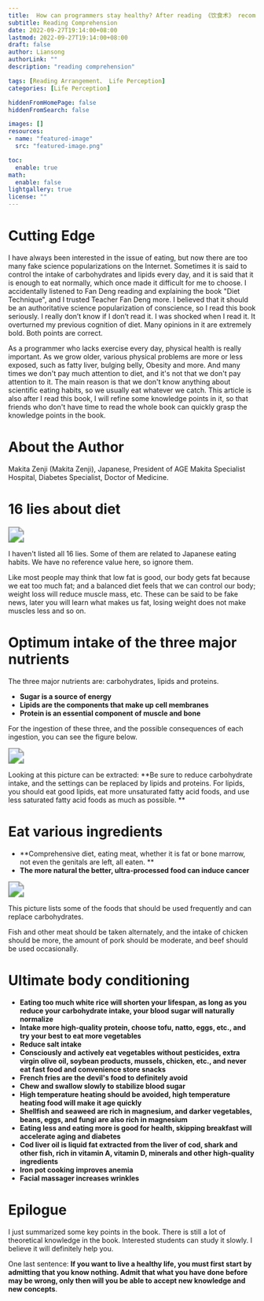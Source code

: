 ```yaml
---
title:  How can programmers stay healthy? After reading 《饮食术》 recommended by Fan Deng, I understand
subtitle: Reading Comprehension
date: 2022-09-27T19:14:00+08:00
lastmod: 2022-09-27T19:14:00+08:00
draft: false
author: Liansong
authorLink: ""
description: "reading comprehension"

tags: [Reading Arrangement、 Life Perception]
categories: [Life Perception]

hiddenFromHomePage: false
hiddenFromSearch: false

images: []
resources:
- name: "featured-image"
  src: "featured-image.png"

toc:
  enable: true
math:
  enable: false
lightgallery: true
license: ""
---
```


# Cutting Edge

I have always been interested in the issue of eating, but now there are too many fake science popularizations on the Internet. Sometimes it is said to control the intake of carbohydrates and lipids every day, and it is said that it is enough to eat normally, which once made it difficult for me to choose. I accidentally listened to Fan Deng reading and explaining the book "Diet Technique", and I trusted Teacher Fan Deng more. I believed that it should be an authoritative science popularization of conscience, so I read this book seriously. I really don’t know if I don’t read it. I was shocked when I read it. It overturned my previous cognition of diet. Many opinions in it are extremely bold. Both points are correct.

As a programmer who lacks exercise every day, physical health is really important. As we grow older, various physical problems are more or less exposed, such as fatty liver, bulging belly, Obesity and more. And many times we don't pay much attention to diet, and it's not that we don't pay attention to it. The main reason is that we don't know anything about scientific eating habits, so we usually eat whatever we catch. This article is also after I read this book, I will refine some knowledge points in it, so that friends who don't have time to read the whole book can quickly grasp the knowledge points in the book.

# About the Author

Makita Zenji (Makita Zenji), Japanese, President of AGE Makita Specialist Hospital, Diabetes Specialist, Doctor of Medicine.


# 16 lies about diet

<img src="https://cdn.jsdelivr.net/gh/yeliansong/github-blog-PIC/blog-images/a2umlb.jpg" style="zoom:200%;" />

I haven't listed all 16 lies. Some of them are related to Japanese eating habits. We have no reference value here, so ignore them.

Like most people may think that low fat is good, our body gets fat because we eat too much fat; and a balanced diet feels that we can control our body; weight loss will reduce muscle mass, etc. These can be said to be fake news, later you will learn what makes us fat, losing weight does not make muscles less and so on.

# Optimum intake of the three major nutrients

The three major nutrients are: carbohydrates, lipids and proteins.

- **Sugar is a source of energy**
- **Lipids are the components that make up cell membranes**
- **Protein is an essential component of muscle and bone**

For the ingestion of these three, and the possible consequences of each ingestion, you can see the figure below.

<img src="https://cdn.jsdelivr.net/gh/yeliansong/github-blog-PIC/blog-images/gggg.png" style="zoom:200%;" />

Looking at this picture can be extracted: **Be sure to reduce carbohydrate intake, and the settings can be replaced by lipids and proteins. For lipids, you should eat good lipids, eat more unsaturated fatty acid foods, and use less saturated fatty acid foods as much as possible. **

# Eat various ingredients

- **Comprehensive diet, eating meat, whether it is fat or bone marrow, not even the genitals are left, all eaten. **
- **The more natural the better, ultra-processed food can induce cancer**

<img src="https://cdn.jsdelivr.net/gh/yeliansong/github-blog-PIC/blog-images/hhhh.png" style="zoom:200%;" />



This picture lists some of the foods that should be used frequently and can replace carbohydrates.

Fish and other meat should be taken alternately, and the intake of chicken should be more, the amount of pork should be moderate, and beef should be used occasionally.

# Ultimate body conditioning

- **Eating too much white rice will shorten your lifespan, as long as you reduce your carbohydrate intake, your blood sugar will naturally normalize**
- **Intake more high-quality protein, choose tofu, natto, eggs, etc., and try your best to eat more vegetables**
- **Reduce salt intake**
- **Consciously and actively eat vegetables without pesticides, extra virgin olive oil, soybean products, mussels, chicken, etc., and never eat fast food and convenience store snacks**
- **French fries are the devil's food to definitely avoid**
- **Chew and swallow slowly to stabilize blood sugar**
- **High temperature heating should be avoided, high temperature heating food will make it age quickly**
- **Shellfish and seaweed are rich in magnesium, and darker vegetables, beans, eggs, and fungi are also rich in magnesium**
- **Eating less and eating more is good for health, skipping breakfast will accelerate aging and diabetes**
- **Cod liver oil is liquid fat extracted from the liver of cod, shark and other fish, rich in vitamin A, vitamin D, minerals and other high-quality ingredients**
- **Iron pot cooking improves anemia**
- **Facial massager increases wrinkles**

# Epilogue

I just summarized some key points in the book. There is still a lot of theoretical knowledge in the book. Interested students can study it slowly. I believe it will definitely help you.

One last sentence: **If you want to live a healthy life, you must first start by admitting that you know nothing. Admit that what you have done before may be wrong, only then will you be able to accept new knowledge and new concepts**.